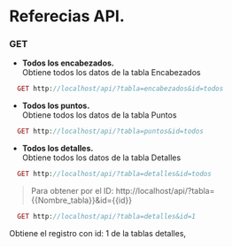 # Referecias API.

### GET
- **Todos los encabezados.** <br> Obtiene todos los datos de la tabla Encabezados
```php
  GET http://localhost/api/?tabla=encabezados&id=todos
```
- **Todos los puntos.** <br> Obtiene todos los datos de la tabla Puntos
```php
  GET http://localhost/api/?tabla=puntos&id=todos
```
- **Todos los detalles.** <br> Obtiene todos los datos de la tabla Detalles
```php
  GET http://localhost/api/?tabla=detalles&id=todos
```
> Para obtener por el ID: http://localhost/api/?tabla={{Nombre_tabla}}&id={{id}}
```php
  GET http://localhost/api/?tabla=detalles&id=1
```
Obtiene el registro con id: 1 de la tablas detalles, 
